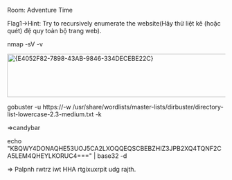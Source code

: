 Room: Adventure Time

Flag1->Hint: Try to recursively enumerate the website(Hãy thử liệt kê (hoặc quét) đệ quy toàn bộ trang web).

nmap -sV -v <ip>

<img width="617" height="100" alt="{E4052F82-7898-43AB-9846-334DECEBE22C}" src="https://github.com/user-attachments/assets/07f086c2-edc9-4913-a18c-26d2e237412f" />

gobuster -u https://<IP>-w /usr/share/wordlists/master-lists/dirbuster/directory-list-lowercase-2.3-medium.txt -k

=>candybar

echo "KBQWY4DONAQHE53UOJ5CA2LXOQQEQSCBEBZHIZ3JPB2XQ4TQNF2CA5LEM4QHEYLKORUC4===" | base32 -d 

=> Palpnh rwtrz iwt HHA rtgixuxrpit udg rajth.
